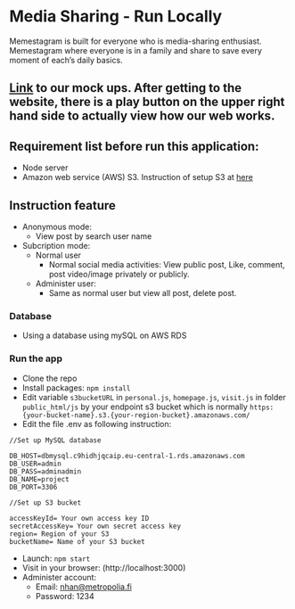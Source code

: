 # Media Sharing - Run Locally
Memestagram is built for everyone who is media-sharing enthusiast. Memestagram where everyone 
is in a family and share to save every moment of each’s daily basics. 

## [Link](https://www.figma.com/file/87f37pvp4HzDI5FEvyj5I3/Memestagram?node-id=46%3A0) to our mock ups. After getting to the website, there is a play button on the upper right hand side to actually view how our web works.

## Requirement list before run this application:
* Node server
* Amazon web service (AWS) S3. Instruction of setup S3 at [here](https://medium.com/@imranhsayed/how-to-create-a-user-and-bucket-amazon-web-services-aws-40631416e65) 

## Instruction feature
* Anonymous mode:
    * View post by search user name 
* Subcription mode:
    * Normal user 
        * Normal social media activities: View public post, Like, comment, post video/image privately or publicly.
    * Administer user:
        * Same as normal user but view all post, delete post. 

### Database
* Using a database using mySQL on AWS RDS 

### Run the app
* Clone the repo
* Install packages: `npm install`
* Edit variable `s3bucketURL` in `personal.js`, `homepage.js`, `visit.js` in folder `public_html/js` by your endpoint s3 bucket which is normally `https:{your-bucket-name}.s3.{your-region-bucket}.amazonaws.com/`
* Edit the file .env as following instruction:

```
//Set up MySQL database

DB_HOST=dbmysql.c9hidhjqcaip.eu-central-1.rds.amazonaws.com
DB_USER=admin
DB_PASS=adminadmin
DB_NAME=project
DB_PORT=3306

//Set up S3 bucket

accessKeyId= Your own access key ID 
secretAccessKey= Your own secret access key
region= Region of your S3
bucketName= Name of your S3 bucket

```

* Launch: `npm start`
* Visit in your browser: (http://localhost:3000)
* Administer account:
    * Email: nhan@metropolia.fi
    * Password: 1234


